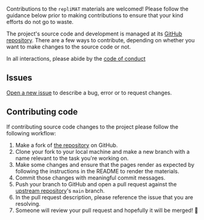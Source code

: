 Contributions to the `repliMAT` materials are welcomed! Please follow the guidance below prior to making contributions to ensure that your kind efforts do not go to waste.

The project's source code and development is managed at its [GitHub repository][repo]. There are a few ways to contribute, depending on whether you want to make changes to the source code or not.

In all interactions, please abide by the [code of conduct](/CODE_OF_CONDUCT.md)

## Issues
[Open a new issue](https://github.com/davidwilby/repliMAT/issues/new) to describe a bug, error or to request changes.

## Contributing code
If contributing source code changes to the project please follow the following workflow:

1. Make a fork of [the repository][repo] on GitHub.
1. Clone your fork to your local machine and make a new branch with a name relevant to the task you're working on.
1. Make some changes and ensure that the pages render as expected by following the instructions in the README to render the materials.
1. Commit those changes with meaningful commit messages.
1. Push your branch to GitHub and open a pull request against the [upstream repository][repo]'s `main` branch.
1. In the pull request description, please reference the issue that you are resolving.
1. Someone will review your pull request and hopefully it will be merged! :tada:


[repo]: https://github.com/davidwilby/repliMAT
